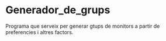 # Generador_de_grups
Programa que serveix per generar gtups de monitors a partir de preferencies i altres factors.
